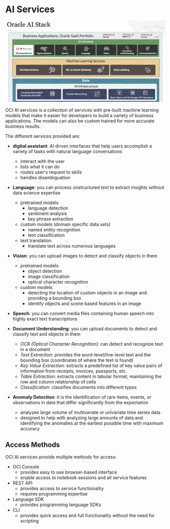 # AI Services

![Oracle AI Stack](../images/ai_services.png)

OCI AI services is a collection of services with pre-built machine learning models that make it easier for developers to build a variety of business applications. The models can also be custom trained for more accurate business results.

The different services provided are:

- **digital assistant**: AI driven interfaces that help users accomplish a variety of tasks with natural language conversations
    - interact with the user
    - lists what it can do
    - routes user's request to skills
    - handles disambiguation

- **Language**: you can process unstructured text to extract insights without data science expertise
    - pretrained models
        - language detection
        - sentiment analysis
        - key phrase extraction
    - custom models (domain specific data sets)
        - named entity recognition
        - text classification
    - text translation
        - translate text across numerous languages

- **Vision**: you can upload images to detect and classify objects in them
    - pretrained models
        - object detection
        - image classification
        - optical character recognition
    - custom models
        - detecting the location of custom objects in an image and providing a bounding box
        - identify objects and scene based features in an image
- **Speech**: you can convert media files containing human speech into highly exact text transcriptions

- **Document Understanding**: you can upload documents to detect and classify text and objects in them
    - *OCR (Optical Character Recognition)*: can detect and recognize text in a document
    - *Text Extraction*: provides the word-level/line-level text and the bounding box (coordinates of where the text is found)
    - *Key Value Extraction*: extracts a predefined list of key value pairs of information from receipts, invoices, passports, etc.
    - *Table Extraction*: extracts content in tabular format, maintaining the row and column relationship of cells
    - *Classification*: classifies documents into different types
- **Anomaly Detection**: it is the identification of rare items, events, or observations in data that differ significantly from the expectation
    - analyzes large volume of multivariate or univariate time series data
    - designed to help with analyzing large amounts of data and identifying the anomalies at the earliest possible time with maximum accuracy

## Access Methods

OCI AI services provide multiple methods for access:

- OCI Console
    - provides easy to use browser-based interface
    - enable access to notebook sessions and all service features
- REST API
    - provides access to service functionality
    - requires programming expertise
- Language SDK 
    - provides programming language SDKs
- CLI
    - provides quick access and full functionality without the need for scripting